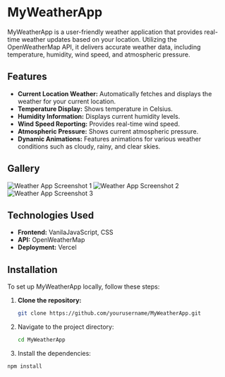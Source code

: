 # MyWeatherApp

MyWeatherApp is a user-friendly weather application that provides real-time weather updates based on your location. Utilizing the OpenWeatherMap API, it delivers accurate weather data, including temperature, humidity, wind speed, and atmospheric pressure.

## Features

- **Current Location Weather:** Automatically fetches and displays the weather for your current location.
- **Temperature Display:** Shows temperature in Celsius.
- **Humidity Information:** Displays current humidity levels.
- **Wind Speed Reporting:** Provides real-time wind speed.
- **Atmospheric Pressure:** Shows current atmospheric pressure.
- **Dynamic Animations:** Features animations for various weather conditions such as cloudy, rainy, and clear skies.

## Gallery

![Weather App Screenshot 1](https://github.com/user-attachments/assets/ac0c8b24-8bdc-4ffa-b6b9-01f7f2664b8c)
![Weather App Screenshot 2](https://github.com/user-attachments/assets/b4e8673b-0041-4956-8a14-372a1584abf6)
![Weather App Screenshot 3](https://github.com/user-attachments/assets/c0928554-06ea-463c-aab7-b165be5a2591)

## Technologies Used

- **Frontend:** VanilaJavaScript, CSS
- **API:** OpenWeatherMap
- **Deployment:** Vercel

## Installation

To set up MyWeatherApp locally, follow these steps:

1. **Clone the repository:**
   ```bash
   git clone https://github.com/yourusername/MyWeatherApp.git

2. Navigate to the project directory:
   ```bash
   cd MyWeatherApp
3. Install the dependencies:
  ```bash
  npm install
